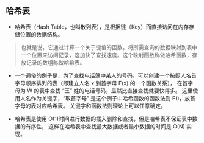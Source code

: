 ## 哈希表

* 哈希表（Hash Table，也叫散列表），是根据键（Key）而直接访问在内存存储位置的数据结构。
> 也就是说，它通过计算一个关于键值的函数，将所需查询的数据映射到表中一个位置来访问记录，这加快了查找速度。这个映射函数称做哈希函数，存放记录的数组称做哈希表。

* 一个通俗的例子是，为了查找电话簿中某人的号码，可以创建一个按照人名首字母顺序排列的表（即建立人名 x 到首字母 F(x) 的一个函数关系），
在首字母为 W 的表中查找 “王” 姓的电话号码，显然比直接查找就要快得多。
这里使用人名作为关键字，“取首字母” 是这个例子中哈希函数的函数法则 F()，放首字母的表对应哈希表。
关键字和函数法则理论上可以任意确定。

* 哈希表是使用 O(1)时间进行数据的插入删除和查找，但是哈希表不保证表中数据的有序性，
这样在哈希表中查找最大数据或者最小数据的时间是 O(N) 实现。
